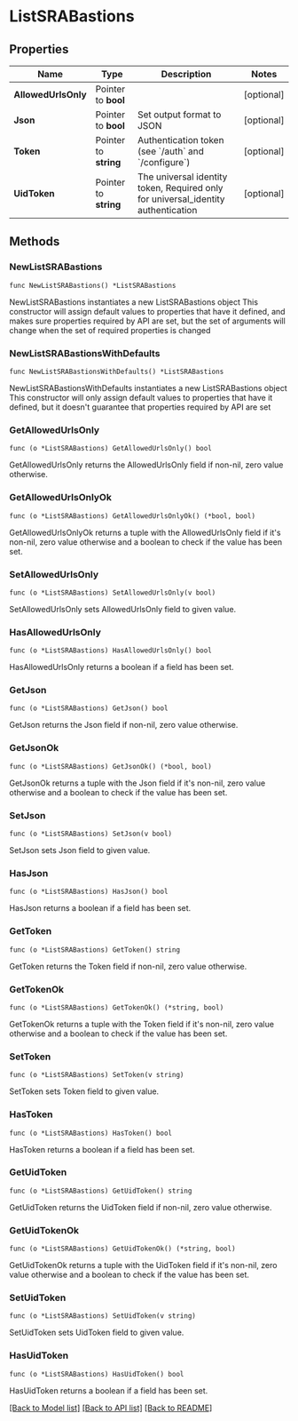 # ListSRABastions

## Properties

Name | Type | Description | Notes
------------ | ------------- | ------------- | -------------
**AllowedUrlsOnly** | Pointer to **bool** |  | [optional] 
**Json** | Pointer to **bool** | Set output format to JSON | [optional] 
**Token** | Pointer to **string** | Authentication token (see &#x60;/auth&#x60; and &#x60;/configure&#x60;) | [optional] 
**UidToken** | Pointer to **string** | The universal identity token, Required only for universal_identity authentication | [optional] 

## Methods

### NewListSRABastions

`func NewListSRABastions() *ListSRABastions`

NewListSRABastions instantiates a new ListSRABastions object
This constructor will assign default values to properties that have it defined,
and makes sure properties required by API are set, but the set of arguments
will change when the set of required properties is changed

### NewListSRABastionsWithDefaults

`func NewListSRABastionsWithDefaults() *ListSRABastions`

NewListSRABastionsWithDefaults instantiates a new ListSRABastions object
This constructor will only assign default values to properties that have it defined,
but it doesn't guarantee that properties required by API are set

### GetAllowedUrlsOnly

`func (o *ListSRABastions) GetAllowedUrlsOnly() bool`

GetAllowedUrlsOnly returns the AllowedUrlsOnly field if non-nil, zero value otherwise.

### GetAllowedUrlsOnlyOk

`func (o *ListSRABastions) GetAllowedUrlsOnlyOk() (*bool, bool)`

GetAllowedUrlsOnlyOk returns a tuple with the AllowedUrlsOnly field if it's non-nil, zero value otherwise
and a boolean to check if the value has been set.

### SetAllowedUrlsOnly

`func (o *ListSRABastions) SetAllowedUrlsOnly(v bool)`

SetAllowedUrlsOnly sets AllowedUrlsOnly field to given value.

### HasAllowedUrlsOnly

`func (o *ListSRABastions) HasAllowedUrlsOnly() bool`

HasAllowedUrlsOnly returns a boolean if a field has been set.

### GetJson

`func (o *ListSRABastions) GetJson() bool`

GetJson returns the Json field if non-nil, zero value otherwise.

### GetJsonOk

`func (o *ListSRABastions) GetJsonOk() (*bool, bool)`

GetJsonOk returns a tuple with the Json field if it's non-nil, zero value otherwise
and a boolean to check if the value has been set.

### SetJson

`func (o *ListSRABastions) SetJson(v bool)`

SetJson sets Json field to given value.

### HasJson

`func (o *ListSRABastions) HasJson() bool`

HasJson returns a boolean if a field has been set.

### GetToken

`func (o *ListSRABastions) GetToken() string`

GetToken returns the Token field if non-nil, zero value otherwise.

### GetTokenOk

`func (o *ListSRABastions) GetTokenOk() (*string, bool)`

GetTokenOk returns a tuple with the Token field if it's non-nil, zero value otherwise
and a boolean to check if the value has been set.

### SetToken

`func (o *ListSRABastions) SetToken(v string)`

SetToken sets Token field to given value.

### HasToken

`func (o *ListSRABastions) HasToken() bool`

HasToken returns a boolean if a field has been set.

### GetUidToken

`func (o *ListSRABastions) GetUidToken() string`

GetUidToken returns the UidToken field if non-nil, zero value otherwise.

### GetUidTokenOk

`func (o *ListSRABastions) GetUidTokenOk() (*string, bool)`

GetUidTokenOk returns a tuple with the UidToken field if it's non-nil, zero value otherwise
and a boolean to check if the value has been set.

### SetUidToken

`func (o *ListSRABastions) SetUidToken(v string)`

SetUidToken sets UidToken field to given value.

### HasUidToken

`func (o *ListSRABastions) HasUidToken() bool`

HasUidToken returns a boolean if a field has been set.


[[Back to Model list]](../README.md#documentation-for-models) [[Back to API list]](../README.md#documentation-for-api-endpoints) [[Back to README]](../README.md)


